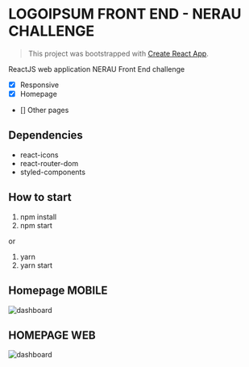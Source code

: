 # LOGOIPSUM FRONT END - NERAU CHALLENGE

> This project was bootstrapped with [Create React App](https://github.com/facebook/create-react-app).

ReactJS web application NERAU Front End challenge

- [x] Responsive
- [x] Homepage
- [] Other pages

## Dependencies

- react-icons
- react-router-dom
- styled-components

## How to start

1. npm install
2. npm start

or

1. yarn
2. yarn start

## Homepage MOBILE

![dashboard](https://github.com/Vinicius-A-R/challenge-nerau/blob/main/public/img/mobile.gif?raw=true)

## HOMEPAGE WEB

![dashboard](https://github.com/Vinicius-A-R/challenge-bigbang/blob/main/public/img/desktop.gif?raw=true)
